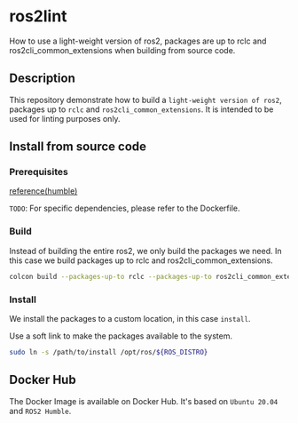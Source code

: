 # ros2lint

How to use a light-weight version of ros2, packages are up to rclc and ros2cli_common_extensions when building from source code.

## Description

This repository demonstrate how to build a `light-weight version of ros2`, packages up to `rclc` and `ros2cli_common_extensions`. It is intended to be used for linting purposes only.

## Install from source code

### Prerequisites

[reference(humble)](https://docs.ros.org/en/humble/Installation/Alternatives/Ubuntu-Development-Setup.html)

`TODO`: For specific dependencies, please refer to the Dockerfile.

### Build

Instead of building the entire ros2, we only build the packages we need. In this case we build packages up to rclc and ros2cli_common_extensions.

```bash
colcon build --packages-up-to rclc --packages-up-to ros2cli_common_extensions
```

### Install

We install the packages to a custom location, in this case `install`.

Use a soft link to make the packages available to the system.

```bash
sudo ln -s /path/to/install /opt/ros/${ROS_DISTRO}
```

## Docker Hub

The Docker Image is available on Docker Hub. It's based on `Ubuntu 20.04` and `ROS2 Humble`.
